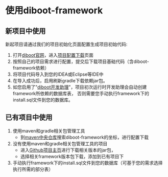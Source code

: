 # 使用diboot-framework

## 新项目中使用
新起项目请通过我们的项目初始化页面配置生成项目初始代码:
1. 打开[diboot官网](http://diboot.com)，进入[项目配置下载](http://diboot.com/)页面
2. 按照自己的项目需求进行配置，提交后下载项目基础代码（含diboot-framework依赖）
3. 将项目代码导入到您的IDEA或Eclipse等IDE中
4. 在导入成功后，启用刷新gradle下载依赖jar包。
5. 如您启用了"[diboot开发助理](http://devtools.diboot.com)"，项目初次运行时开发助理会自动创建framework所依赖的数据库表，
   否则需要您手动执行framework下的install.sql文件到您的数据库。
   
## 已有项目中使用
1. 使用maven和gradle相关包管理工具
    * 到[maven中央仓库](http://mvnrepository.com/)搜索diboot-framework的坐标，进行配置下载
2. 没有使用maven和gradle相关包管理工具的项目
    * 进入[Github项目主页](https://github.com/dibo-software)进行下载相关版本的jar包，
    * 选择相关framework版本包下载，添加到已有项目下
3. 手动执行framework下的install.sql文件到您的数据库（可基于您的需求选择执行所需的部分表）